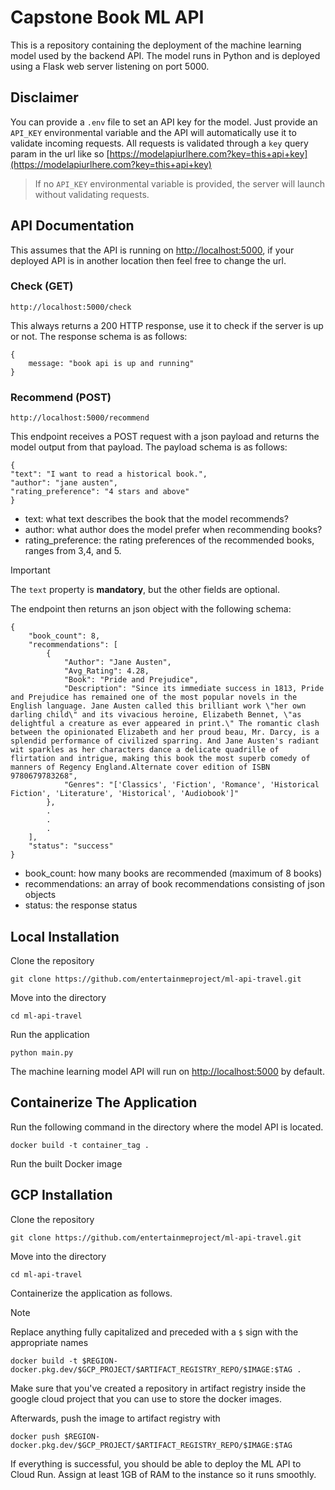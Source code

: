 # Capstone Book ML API
This is a repository containing the deployment of the machine learning model used by the backend API. The model runs in Python and is deployed using a Flask web server listening on port 5000.

## Disclaimer
You can provide a `.env` file to set an API key for the model. Just provide an `API_KEY` environmental variable and the API will automatically use it to validate incoming requests.
All requests is validated through a `key` query param in the url like so [https://modelapiurlhere.com?key=this+api+key](https://modelapiurlhere.com?key=this+api+key)

> If no `API_KEY` environmental variable is provided, the server will launch without validating requests.

## API Documentation
This assumes that the API is running on [http://localhost:5000](http://localhost:5000), if your deployed API is in another location then feel free to change the url.
### Check (GET)

    http://localhost:5000/check

This always returns a 200 HTTP response, use it to check if the server is up or not. The response schema is as follows:
```
{
    message: "book api is up and running"
}
```
### Recommend (POST)

    http://localhost:5000/recommend

This endpoint receives a POST request with a json payload and returns the model output from that payload. The payload schema is as follows:
```
{
"text": "I want to read a historical book.",
"author": "jane austen",
"rating_preference": "4 stars and above"
}
```

- text: what text describes the book that the model recommends?
- author: what author does the model prefer when recommending books?
- rating_preference: the rating preferences of the recommended books, ranges from 3,4, and 5.

> [!IMPORTANT]
> The `text` property is **mandatory**, but the other fields are optional.

The endpoint then returns an json object with the following schema:

```
{
    "book_count": 8,
    "recommendations": [
        {
            "Author": "Jane Austen",
            "Avg_Rating": 4.28,
            "Book": "Pride and Prejudice",
            "Description": "Since its immediate success in 1813, Pride and Prejudice has remained one of the most popular novels in the English language. Jane Austen called this brilliant work \"her own darling child\" and its vivacious heroine, Elizabeth Bennet, \"as delightful a creature as ever appeared in print.\" The romantic clash between the opinionated Elizabeth and her proud beau, Mr. Darcy, is a splendid performance of civilized sparring. And Jane Austen's radiant wit sparkles as her characters dance a delicate quadrille of flirtation and intrigue, making this book the most superb comedy of manners of Regency England.Alternate cover edition of ISBN 9780679783268",
            "Genres": "['Classics', 'Fiction', 'Romance', 'Historical Fiction', 'Literature', 'Historical', 'Audiobook']"
        },
        .
        .
        .
    ],
    "status": "success"
}
```

- book_count: how many books are recommended (maximum of 8 books)
- recommendations: an array of book recommendations consisting of json objects
- status: the response status

## Local Installation
Clone the repository

    git clone https://github.com/entertainmeproject/ml-api-travel.git

Move into the directory

    cd ml-api-travel

Run the application

    python main.py

The machine learning model API will run on [http://localhost:5000](http://localhost:5000) by default.

## Containerize The Application
Run the following command in the directory where the model API is located.

    docker build -t container_tag .

Run the built Docker image

## GCP Installation
Clone the repository

    git clone https://github.com/entertainmeproject/ml-api-travel.git

Move into the directory

    cd ml-api-travel

Containerize the application as follows. 
> [!NOTE]
> Replace anything fully capitalized and preceded with a `$` sign with the appropriate names

    docker build -t $REGION-docker.pkg.dev/$GCP_PROJECT/$ARTIFACT_REGISTRY_REPO/$IMAGE:$TAG .

Make sure that you've created a repository in artifact registry inside the google cloud project that you can use to store the docker images.

Afterwards, push the image to artifact registry with

    docker push $REGION-docker.pkg.dev/$GCP_PROJECT/$ARTIFACT_REGISTRY_REPO/$IMAGE:$TAG

If everything is successful, you should be able to deploy the ML API to Cloud Run. Assign at least 1GB of RAM to the instance so it runs smoothly.
